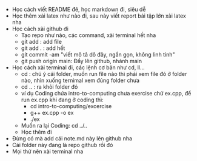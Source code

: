 - Học cách viết README đê, học markdown đi, siêu dễ
- Học thêm xài latex như nào đi, sau này viết report bài tập lớn xài latex nha
- Học cách xài github đi
  - Tạo repo như nào, các command, xài terminal hết nha
  - git add <file-name>: add file
  - git add . : add hết
  - git commit -am "viết mô tả dô đây, ngắn gọn, không linh tinh"
  - git push origin main: Đẩy lên github, nhánh main
- Học cách xài terminal đi, các lệnh cơ bản như cd, ll...
  - cd <folder-name> : chú ý cái folder, muốn run file nào thì phải xem file đó ở folder nào, nhìn xuống ternimal xem đúng folder chưa
  - cd .. : ra khỏi folder đó
  - ví dụ Coding chứa intro-to-computing chưa exercise chứ ex.cpp, để run ex.cpp khi đang ở coding thì:
    - cd intro-to-computing/excercise
    - g++ ex.cpp -o ex
    - ./ex
  - Muốn ra lại Coding: cd ../..
  - Học thêm đi
- Đừng có mà add cái note.md này lên github nha
- Cái folder này đang là repo github rồi đó
- Mọi thứ nên xài terminal nha
